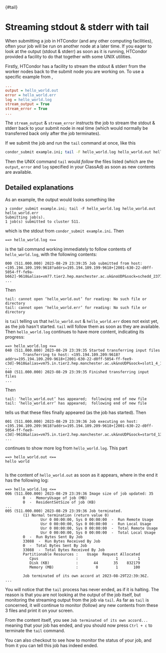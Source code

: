 {#tail}
# Streaming stdout & stderr with tail

When submitting a job in HTCondor (and any other computing facilities), often your job will be run on another node at a later time. If you eager to look at the output (stdout & stderr) as soon as it is running, HTCondor provided a facility to do that together with some UNIX utilities.

Firstly, HTCondor has a facility to stream the stdout & stderr from the worker nodes back to the submit node you are working on. To use a specific example from [](#vanilla-universe),

```ini
...
output = hello_world.out
error = hello_world.err
log = hello_world.log
stream_output = True
stream_error = True
...
```

The `stream_output` & `stream_error` instructs the job to stream the stdout & stderr back to your submit node in real time (which would normally be transferred back only after the job terminates).

If we submit the job and run the `tail` command at once, like this

```sh
condor_submit example.ini; tail -F hello_world.log hello_world.out hello_world.err
```

Then the UNIX command `tail` would *follow* the files listed (which are the `output`, `error` and `log` specified in your ClassAd) as soon as new contents are available.

## Detailed explanations

As an example, the output would looks something like

```console
❯ condor_submit example.ini; tail -F hello_world.log hello_world.out hello_world.err
Submitting job(s).
1 job(s) submitted to cluster 511.
```

which is the stdout from `condor_submit example.ini`. Then

```console
==> hello_world.log <==
```

is the tail command working immediately to follow contents of `hello_world.log`, with the following contents:

```console
000 (511.000.000) 2023-08-29 23:39:35 Job submitted from host: <195.194.109.199:9618?addrs=195.194.109.199-9618+[2001-630-22-d0ff-5054-ff-fe9a-b662]-9618&alias=vm77.tier2.hep.manchester.ac.uk&noUDP&sock=schedd_2377818_f2b3>
...
```

Then

```console
tail: cannot open ‘hello_world.out’ for reading: No such file or directory
tail: cannot open ‘hello_world.err’ for reading: No such file or directory

```

is `tail` telling us that `hello_world.out` & `hello_world.err` does not exist yet, as the job hasn't started. `tail` will follow them as soon as they are available. Then `hello_world.log` continues to have more content, indicating its progress:

```console
==> hello_world.log <==
040 (511.000.000) 2023-08-29 23:39:35 Started transferring input files
        Transferring to host: <195.194.109.209:9618?addrs=195.194.109.209-9618+[2001-630-22-d0ff-5054-ff-fee9-c3d]-9618&alias=vm75.in.tier2.hep.manchester.ac.uk&noUDP&sock=slot1_4_1883_7e66_41406>
...
040 (511.000.000) 2023-08-29 23:39:35 Finished transferring input files
...
```

Then

```console
tail: ‘hello_world.out’ has appeared;  following end of new file
tail: ‘hello_world.err’ has appeared;  following end of new file
```

tells us that these files finally appeared (as the job has started). Then

```console
001 (511.000.000) 2023-08-29 23:39:36 Job executing on host: <195.194.109.209:9618?addrs=195.194.109.209-9618+[2001-630-22-d0ff-5054-ff-fee9-c3d]-9618&alias=vm75.in.tier2.hep.manchester.ac.uk&noUDP&sock=startd_1389_5123>
...

```

continues to show more log from `hello_world.log`. This part

```console
==> hello_world.out <==
hello world


```

Is the content of `hello_world.out` as soon as it appears, where in the end it has the following log:

```console
==> hello_world.log <==
006 (511.000.000) 2023-08-29 23:39:36 Image size of job updated: 35
        0  -  MemoryUsage of job (MB)
        0  -  ResidentSetSize of job (KB)
...
005 (511.000.000) 2023-08-29 23:39:36 Job terminated.
        (1) Normal termination (return value 0)
                Usr 0 00:00:00, Sys 0 00:00:00  -  Run Remote Usage
                Usr 0 00:00:00, Sys 0 00:00:00  -  Run Local Usage
                Usr 0 00:00:00, Sys 0 00:00:00  -  Total Remote Usage
                Usr 0 00:00:00, Sys 0 00:00:00  -  Total Local Usage
        0  -  Run Bytes Sent By Job
        33088  -  Run Bytes Received By Job
        0  -  Total Bytes Sent By Job
        33088  -  Total Bytes Received By Job
        Partitionable Resources :    Usage  Request Allocated
           Cpus                 :                 1         1
           Disk (KB)            :       44       35    832179
           Memory (MB)          :        0        1       100

        Job terminated of its own accord at 2023-08-29T22:39:36Z.
...
```

You will notice that the `tail` process has never ended, as if it is halting. The reason is that you are not looking at the output of the job itself, but monitoring the streaming output from the job via `tail`. As far as `tail` is concerned, it will continue to monitor (follow) any new contents from these 3 files and print it on your screen.

From the content itself, you see `Job terminated of its own accord...` meaning that your job has ended, and you should now press `Ctrl + c` to terminate the `tail` command.

You can also checkout [](#monitor-your-jobs) to see how to monitor the status of your job, and from it you can tell this job has indeed ended.
